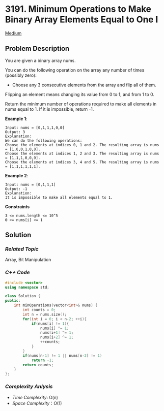 # 3191. Minimum Operations to Make Binary Array Elements Equal to One I
[Medium](https://leetcode.com/problems/minimum-operations-to-make-binary-array-elements-equal-to-one-i/description/)

## Problem Description

You are given a binary array nums.

You can do the following operation on the array any number of times (possibly zero):

  - Choose any 3 consecutive elements from the array and flip all of them.

Flipping an element means changing its value from 0 to 1, and from 1 to 0.

Return the minimum number of operations required to make all elements in nums equal to 1. If it is impossible, return -1.


**Example 1**:
```
Input: nums = [0,1,1,1,0,0]
Output: 3
Explanation:
We can do the following operations:
Choose the elements at indices 0, 1 and 2. The resulting array is nums = [1,0,0,1,0,0].
Choose the elements at indices 1, 2 and 3. The resulting array is nums = [1,1,1,0,0,0].
Choose the elements at indices 3, 4 and 5. The resulting array is nums = [1,1,1,1,1,1].
```
**Example 2**:
```
Input: nums = [0,1,1,1]
Output: -1
Explanation:
It is impossible to make all elements equal to 1.
```

**Constraints**
```
3 <= nums.length <= 10^5
0 <= nums[i] <= 1
```

## Solution

### _Related Topic_
   Array, Bit Manipulation

### _C++ Code_
```cpp
#include <vector>
using namespace std;

class Solution {
public:
    int minOperations(vector<int>& nums) {
        int counts = 0;
        int n = nums.size();
        for(int i = 0; i < n-2; ++i){
            if(nums[i] != 1){
                nums[i] ^= 1;
                nums[i+1] ^= 1;
                nums[i+2] ^= 1;
                ++counts;
            }
        }
        if(nums[n-1] != 1 || nums[n-2] != 1)
            return -1;
        return counts;
    }
};
```

### _Complexity Anlysis_
- _Time Complexity_: O(n)
- _Space Complexity_：O(1)
